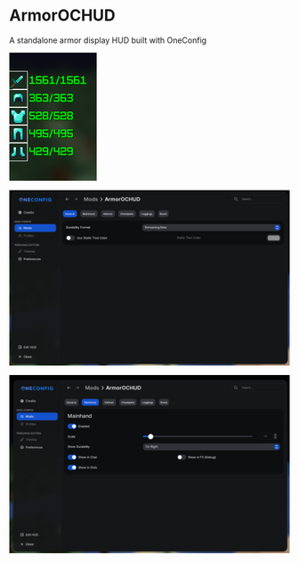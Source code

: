 # ArmorOCHUD
A standalone armor display HUD built with OneConfig

![HUD Editor](images/hud-editor.png)

![Settings Page General](images/settings-page.png)

![Settings Page Mainhand](images/settings-page2.png)
